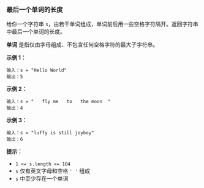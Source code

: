 ### 最后一个单词的长度 ###
给你一个字符串 `s`，由若干单词组成，单词前后用一些空格字符隔开。返回字符串中最后一个单词的长度。

**单词** 是指仅由字母组成、不包含任何空格字符的最大子字符串。



**示例 1：**

```
输入：s = "Hello World"
输出：5
```

**示例 2：**

```
输入：s = "   fly me   to   the moon  "
输出：4
```

**示例 3：**

```
输入：s = "luffy is still joyboy"
输出：6
```



**提示：**

* `1 <= s.length <= 104`
* `s` 仅有英文字母和空格 `' '` 组成
* `s` 中至少存在一个单词

